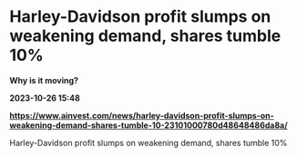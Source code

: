 # Harley-Davidson profit slumps on weakening demand, shares tumble 10%
**Why is it moving?**

**2023-10-26 15:48**

**https://www.ainvest.com/news/harley-davidson-profit-slumps-on-weakening-demand-shares-tumble-10-23101000780d48648486da8a/**

Harley-Davidson profit slumps on weakening demand, shares tumble 10%